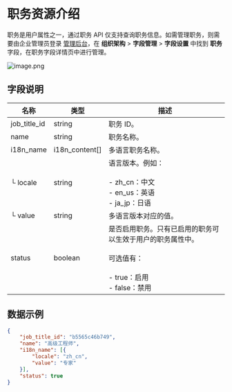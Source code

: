 # 职务资源介绍

职务是用户属性之一，通过职务 API 仅支持查询职务信息。如需管理职务，则需要由企业管理员登录 [管理后台](https://feishu.cn/admin)，在 **组织架构** > **字段管理** > **字段设置** 中找到 **职务** 字段，在职务字段详情页中进行管理。


![image.png](//sf3-cn.feishucdn.com/obj/open-platform-opendoc/f01b909faeabf541eac35ae9c6ee78fc_AcsVugZqnw.png?height=936&lazyload=true&maxWidth=600&width=2872)

## 字段说明

| 名称 | 类型 | 描述 |
| --- | --- | --- |
| job_title_id | string | 职务 ID。 |
| name | string | 职务名称。 |
| i18n_name | i18n_content[] | 多语言职务名称。 |
| └ locale | string | 语言版本。例如：<br><br>- zh_cn：中文<br>- en_us：英语<br>- ja_jp：日语 |
| └ value | string | 多语言版本对应的值。 |
| status | boolean | 是否启用职务。只有已启用的职务可以生效于用户的职务属性中。<br><br>可选值有：<br> <br>- true：启用<br>- false：禁用 |



## 数据示例

```json
{
	"job_title_id": "b5565c46b749",
	"name": "高级工程师",
	"i18n_name": [{
		"locale": "zh_cn",
		"value": "专家"
	}],
	"status": true
}
```